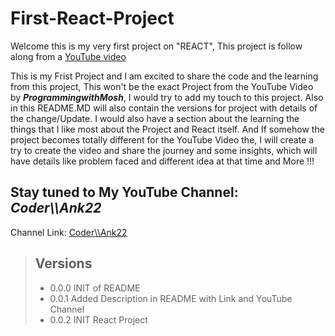 # First-React-Project 
Welcome this is my very first project on "REACT", This project is follow along from a [YouTube video](https://www.youtube.com/watch?v=Ke90Tje7VS0&ab_channel=ProgrammingwithMosh)

This is my Frist Project and I am excited to share the code and the learning from this project, This won't be the exact Project from the YouTube Video by ***ProgrammingwithMosh***, I would try to add my touch to this project. Also in this README.MD will also contain the versions for project with details of the change/Update. I would also have a section about the learning the things that I like most about the Project and React itself. And If somehow the project becomes totally different for the YouTube Video the, I will create a try to create the video and share the journey and some insights, which will have details like problem faced and different idea at that time and More !!! 
<br />

## Stay tuned to My YouTube Channel: ***Coder\\\Ank22***
Channel Link: [Coder\\\Ank22](https://www.youtube.com/channel/UCJwpwQ_21fFU0gifQamWuGw)

> ## Versions
> * 0.0.0  INIT of README
> * 0.0.1 Added Description in README with Link and YouTube Channel 
> * 0.0.2 INIT React Project